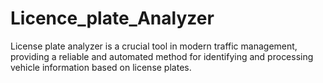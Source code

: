 # Licence_plate_Analyzer
License plate analyzer is a crucial tool in modern traffic management, providing a reliable and automated method for identifying and processing vehicle information based on license plates.

